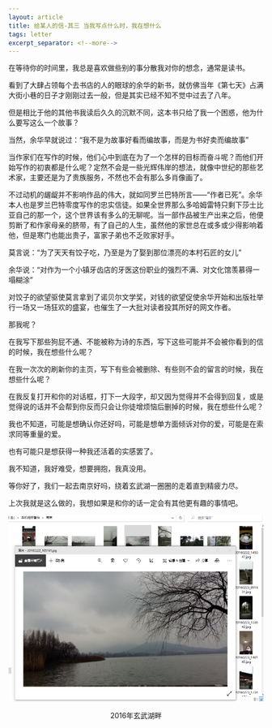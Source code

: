 ```yaml
---
layout: article
title: 给某人的信-其三 当我写点什么时，我在想什么
tags: letter
excerpt_separator: <!--more-->
---
```


在等待你的时间里，我总是喜欢做些别的事分散我对你的想念，通常是读书。
<!--more-->

看到了大肆占领每个去书店的人的眼球的余华的新书，就仿佛当年《第七天》占满大街小巷的日子才刚刚过去一般，但是其实已经不知不觉中过去了八年。

但是相比于他的其他书我读后久久的沉默不同，这本书只给了我一个困惑，他为什么要写这么一个故事？

当然，余华早就说过：“我不是为故事好看而编故事，而是为书好卖而编故事”

当作家们在写作的时候，他们心中到底在为了一个怎样的目标而奋斗呢？而他们开始写作的初衷都是什么呢？定然不会是一些光辉伟岸的想法，就像中世纪的那些艺术家，主要还是为了贵族服务，不然也不会有那么多肖像画了。

不过动机的龌龊并不影响作品的伟大，就如同罗兰巴特所言——“作者已死”。余华本人也是罗兰巴特零度写作的忠实信徒。如果全世界那么多哈姆雷特只剩下莎士比亚自己的那一个，这个世界该有多么的无聊呢。当一部作品被生产出来之后，他便剪断了和作家母亲的脐带，有了自己的人生，虽然他的家世总在或多或少得影响着他，但是寒门也能出贵子，富家子弟也不乏败家好手。

莫言说：“为了天天有饺子吃，乃至是为了娶到那位漂亮的本村石匠的女儿”

余华说：“对作为一个小镇牙齿店的牙医这份职业的强烈不满、对文化馆羡慕得一塌糊涂”

对饺子的欲望驱使莫言拿到了诺贝尔文学奖，对钱的欲望促使余华开始和出版社举行一场又一场狂欢的盛宴，也催生了一大批对读者投其所好的网文作者。

那我呢？

在我写下那些狗屁不通、不能被称为诗的东西，写下这些可能并不会被你看到的信的时候，我在想些什么呢？

在我一次次的刷新你的主页，写下有些会被删除、有些则不会的留言的时候，我在想些什么呢？

在我反复打开和你的对话框，打下一大段字，却又因为觉得并不会得到回复，或是觉得说的话并不会帮到你反而只会让你徒增烦恼后删掉的时候，我在想些什么呢？

我也不知道，可能是想确认你还好吗，可能是想单方面倾诉对你的爱，可能是在索求同等重量的爱。

也有可能只是想获得一种我还活着的实感罢了。

我不知道，我好难受，想要拥抱，我真没用。

等你好了，我们一起去南京好吗，绕着玄武湖一圈圈的走着直到精疲力尽。

上次我就是这么做的，我想如果是和你的话一定会有其他更有趣的事情吧。 

![](/images/letter_3_1.jpg)
<center>2016年玄武湖畔</center>